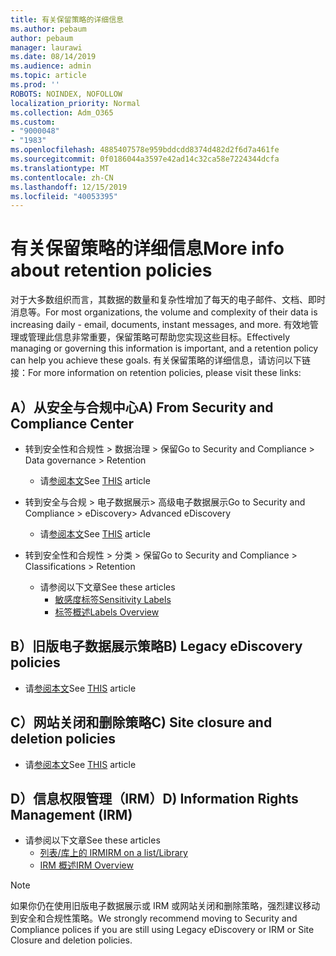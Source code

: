 ```yaml
---
title: 有关保留策略的详细信息
ms.author: pebaum
author: pebaum
manager: laurawi
ms.date: 08/14/2019
ms.audience: admin
ms.topic: article
ms.prod: ''
ROBOTS: NOINDEX, NOFOLLOW
localization_priority: Normal
ms.collection: Adm_O365
ms.custom:
- "9000048"
- "1983"
ms.openlocfilehash: 4885407578e959bddcdd8374d482d2f6d7a461fe
ms.sourcegitcommit: 0f0186044a3597e42ad14c32ca58e7224344dcfa
ms.translationtype: MT
ms.contentlocale: zh-CN
ms.lasthandoff: 12/15/2019
ms.locfileid: "40053395"
---
```

# <a name="more-info-about-retention-policies"></a><span data-ttu-id="caa47-102">有关保留策略的详细信息</span><span class="sxs-lookup"><span data-stu-id="caa47-102">More info about retention policies</span></span>

<span data-ttu-id="caa47-103">对于大多数组织而言，其数据的数量和复杂性增加了每天的电子邮件、文档、即时消息等。</span><span class="sxs-lookup"><span data-stu-id="caa47-103">For most organizations, the volume and complexity of their data is increasing daily - email, documents, instant messages, and more.</span></span> <span data-ttu-id="caa47-104">有效地管理或管理此信息非常重要，保留策略可帮助您实现这些目标。</span><span class="sxs-lookup"><span data-stu-id="caa47-104">Effectively managing or governing this information is important, and a retention policy can help you achieve these goals.</span></span> <span data-ttu-id="caa47-105">有关保留策略的详细信息，请访问以下链接：</span><span class="sxs-lookup"><span data-stu-id="caa47-105">For more information on retention policies, please visit these links:</span></span>

## <a name="a-from-security-and-compliance-center"></a><span data-ttu-id="caa47-106">A）从安全与合规中心</span><span class="sxs-lookup"><span data-stu-id="caa47-106">A) From Security and Compliance Center</span></span>

- <span data-ttu-id="caa47-107">转到安全性和合规性 > 数据治理 > 保留</span><span class="sxs-lookup"><span data-stu-id="caa47-107">Go to Security and Compliance > Data governance > Retention</span></span>
  - <span data-ttu-id="caa47-108">请[参阅本文](https://docs.microsoft.com/office365/securitycompliance/retention-policies)</span><span class="sxs-lookup"><span data-stu-id="caa47-108">See [THIS](https://docs.microsoft.com/office365/securitycompliance/retention-policies) article</span></span>

- <span data-ttu-id="caa47-109">转到安全与合规 > 电子数据展示> 高级电子数据展示</span><span class="sxs-lookup"><span data-stu-id="caa47-109">Go to Security and Compliance > eDiscovery> Advanced eDiscovery</span></span> 
  - <span data-ttu-id="caa47-110">请[参阅本文](https://docs.microsoft.com/office365/securitycompliance/ediscovery-cases)</span><span class="sxs-lookup"><span data-stu-id="caa47-110">See [THIS](https://docs.microsoft.com/office365/securitycompliance/ediscovery-cases) article</span></span>

- <span data-ttu-id="caa47-111">转到安全性和合规性 > 分类 > 保留</span><span class="sxs-lookup"><span data-stu-id="caa47-111">Go to Security and Compliance > Classifications > Retention</span></span>
  - <span data-ttu-id="caa47-112">请参阅以下文章</span><span class="sxs-lookup"><span data-stu-id="caa47-112">See these articles</span></span>
    - [<span data-ttu-id="caa47-113">敏感度标签</span><span class="sxs-lookup"><span data-stu-id="caa47-113">Sensitivity Labels</span></span>](https://docs.microsoft.com/office365/securitycompliance/sensitivity-labels)
    - [<span data-ttu-id="caa47-114">标签概述</span><span class="sxs-lookup"><span data-stu-id="caa47-114">Labels Overview</span></span>](https://docs.microsoft.com/office365/securitycompliance/labels)

## <a name="b-legacy-ediscovery-policies"></a><span data-ttu-id="caa47-115">B）旧版电子数据展示策略</span><span class="sxs-lookup"><span data-stu-id="caa47-115">B) Legacy eDiscovery policies</span></span>

- <span data-ttu-id="caa47-116">请[参阅本文](https://support.office.com/article/Set-up-an-eDiscovery-Center-in-SharePoint-Online-A18F8975-AA7F-43B4-A7D6-001D14744D8E)</span><span class="sxs-lookup"><span data-stu-id="caa47-116">See [THIS](https://support.office.com/article/Set-up-an-eDiscovery-Center-in-SharePoint-Online-A18F8975-AA7F-43B4-A7D6-001D14744D8E) article</span></span>

## <a name="c-site-closure-and-deletion-policies"></a><span data-ttu-id="caa47-117">C）网站关闭和删除策略</span><span class="sxs-lookup"><span data-stu-id="caa47-117">C) Site closure and deletion policies</span></span>

- <span data-ttu-id="caa47-118">请[参阅本文](https://support.office.com/article/Use-policies-for-site-closure-and-deletion-A8280D82-27FD-48C5-9ADF-8A5431208BA5)</span><span class="sxs-lookup"><span data-stu-id="caa47-118">See [THIS](https://support.office.com/article/Use-policies-for-site-closure-and-deletion-A8280D82-27FD-48C5-9ADF-8A5431208BA5) article</span></span>  

## <a name="d-information-rights-management-irm"></a><span data-ttu-id="caa47-119">D）信息权限管理（IRM）</span><span class="sxs-lookup"><span data-stu-id="caa47-119">D) Information Rights Management (IRM)</span></span>

- <span data-ttu-id="caa47-120">请参阅以下文章</span><span class="sxs-lookup"><span data-stu-id="caa47-120">See these articles</span></span>
  - [<span data-ttu-id="caa47-121">列表/库上的 IRM</span><span class="sxs-lookup"><span data-stu-id="caa47-121">IRM on a list/Library</span></span>](https://support.office.com/article/apply-information-rights-management-to-a-list-or-library-3bdb5c4e-94fc-4741-b02f-4e7cc3c54aa1)
  - [<span data-ttu-id="caa47-122">IRM 概述</span><span class="sxs-lookup"><span data-stu-id="caa47-122">IRM Overview</span></span>](https://support.office.com/article/create-and-apply-information-management-policies-eb501fe9-2ef6-4150-945a-65a6451ee9e9)

> [!Note]
> <span data-ttu-id="caa47-123">如果你仍在使用旧版电子数据展示或 IRM 或网站关闭和删除策略，强烈建议移动到安全和合规性策略。</span><span class="sxs-lookup"><span data-stu-id="caa47-123">We strongly recommend moving to Security and Compliance polices if you are still using Legacy eDiscovery or IRM or Site Closure and deletion policies.</span></span>
